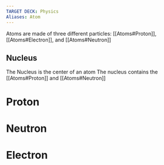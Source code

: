 ```yaml
---
TARGET DECK: Physics
Aliases: Atom
---
```

Atoms are made of three different particles: [[Atoms#Proton]], [[Atoms#Electron]], and [[Atoms#Neutron]] 

## Nucleus 
The Nucleus is the center of an atom
The nucleus contains the [[Atoms#Proton]] and [[Atoms#Neutron]] 


# Proton

# Neutron

# Electron

